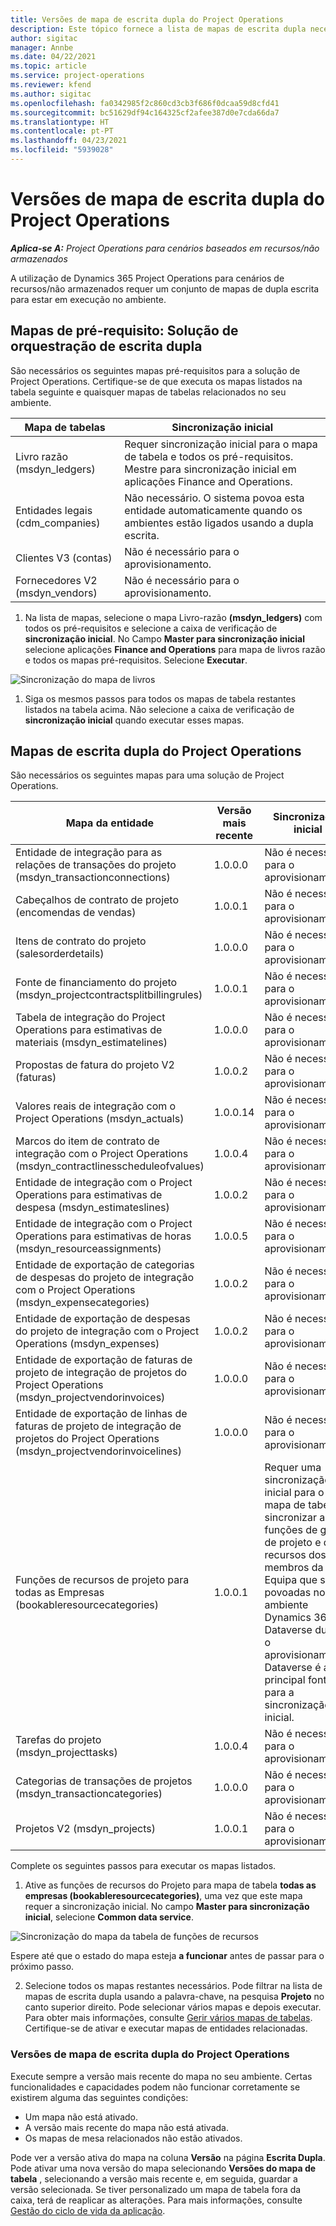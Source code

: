 ```yaml
---
title: Versões de mapa de escrita dupla do Project Operations
description: Este tópico fornece a lista de mapas de escrita dupla necessários para Dynamics 365 Project Operations.
author: sigitac
manager: Annbe
ms.date: 04/22/2021
ms.topic: article
ms.service: project-operations
ms.reviewer: kfend
ms.author: sigitac
ms.openlocfilehash: fa0342985f2c860cd3cb3f686f0dcaa59d8cfd41
ms.sourcegitcommit: bc51629df94c164325cf2afee387d0e7cda66da7
ms.translationtype: HT
ms.contentlocale: pt-PT
ms.lasthandoff: 04/23/2021
ms.locfileid: "5939028"
---
```

# <a name="project-operations-dual-write-map-versions"></a>Versões de mapa de escrita dupla do Project Operations

_**Aplica-se A:** Project Operations para cenários baseados em recursos/não armazenados_

A utilização de Dynamics 365 Project Operations para cenários de recursos/não armazenados requer um conjunto de mapas de dupla escrita para estar em execução no ambiente. 

## <a name="prerequisite-maps-dual-write-orchestration-solution"></a>Mapas de pré-requisito: Solução de orquestração de escrita dupla

São necessários os seguintes mapas pré-requisitos para a solução de Project Operations. Certifique-se de que executa os mapas listados na tabela seguinte e quaisquer mapas de tabelas relacionados no seu ambiente.

| Mapa de tabelas | Sincronização inicial |
| --- | --- |
| Livro razão (msdyn_ledgers) | Requer sincronização inicial para o mapa de tabela e todos os pré-requisitos. Mestre para sincronização inicial em aplicações Finance and Operations. |
| Entidades legais (cdm_companies) | Não necessário. O sistema povoa esta entidade automaticamente quando os ambientes estão ligados usando a dupla escrita. |
| Clientes V3 (contas) | Não é necessário para o aprovisionamento. |
| Fornecedores V2 (msdyn_vendors) | Não é necessário para o aprovisionamento. |

1. Na lista de mapas, selecione o mapa Livro-razão **(msdyn\_ledgers)** com todos os pré-requisitos e selecione a caixa de verificação de **sincronização inicial**. No Campo **Master para sincronização inicial** selecione aplicações **Finance and Operations** para mapa de livros razão e todos os mapas pré-requisitos. Selecione **Executar**.

![Sincronização do mapa de livros](media/DW6.png)

1. Siga os mesmos passos para todos os mapas de tabela restantes listados na tabela acima. Não selecione a caixa de verificação de **sincronização inicial** quando executar esses mapas.

## <a name="project-operations-dual-write-maps"></a>Mapas de escrita dupla do Project Operations

São necessários os seguintes mapas para uma solução de Project Operations.

| **Mapa da entidade** | **Versão mais recente** | **Sincronização inicial** |
| --- | --- | --- |
| Entidade de integração para as relações de transações do projeto (msdyn\_transactionconnections) | 1.0.0.0 | Não é necessário para o aprovisionamento. |
| Cabeçalhos de contrato de projeto (encomendas de vendas) | 1.0.0.1 | Não é necessário para o aprovisionamento. |
| Itens de contrato do projeto (salesorderdetails) | 1.0.0.0 | Não é necessário para o aprovisionamento. |
| Fonte de financiamento do projeto (msdyn_projectcontractsplitbillingrules) | 1.0.0.1 | Não é necessário para o aprovisionamento. |
| Tabela de integração do Project Operations para estimativas de materiais (msdyn\_estimatelines) | 1.0.0.0 | Não é necessário para o aprovisionamento. |
| Propostas de fatura do projeto V2 (faturas) | 1.0.0.2 | Não é necessário para o aprovisionamento. |
| Valores reais de integração com o Project Operations (msdyn_actuals) | 1.0.0.14 | Não é necessário para o aprovisionamento. |
| Marcos do item de contrato de integração com o Project Operations (msdyn_contractlinesscheduleofvalues) | 1.0.0.4 | Não é necessário para o aprovisionamento. |
| Entidade de integração com o Project Operations para estimativas de despesa (msdyn_estimateslines) | 1.0.0.2 | Não é necessário para o aprovisionamento. |
| Entidade de integração com o Project Operations para estimativas de horas (msdyn_resourceassignments) | 1.0.0.5 | Não é necessário para o aprovisionamento. |
| Entidade de exportação de categorias de despesas do projeto de integração com o Project Operations (msdyn_expensecategories) | 1.0.0.2 | Não é necessário para o aprovisionamento. |
| Entidade de exportação de despesas do projeto de integração com o Project Operations (msdyn_expenses) | 1.0.0.2 | Não é necessário para o aprovisionamento. |
| Entidade de exportação de faturas de projeto de integração de projetos do Project Operations (msdyn_projectvendorinvoices) | 1.0.0.0 | Não é necessário para o aprovisionamento. |
| Entidade de exportação de linhas de faturas de projeto de integração de projetos do Project Operations (msdyn_projectvendorinvoicelines) | 1.0.0.0 | Não é necessário para o aprovisionamento. |
| Funções de recursos de projeto para todas as Empresas (bookableresourcecategories) | 1.0.0.1 | Requer uma sincronização inicial para o mapa de tabela sincronizar as funções de gestor de projeto e de recursos dos membros da Equipa que são povoadas no ambiente Dynamics 365 Dataverse durante o aprovisionamento. Dataverse é a principal fonte para a sincronização inicial. |
| Tarefas do projeto (msdyn_projecttasks) | 1.0.0.4 | Não é necessário para o aprovisionamento. |
| Categorias de transações de projetos (msdyn_transactioncategories) | 1.0.0.0 | Não é necessário para o aprovisionamento. |
| Projetos V2 (msdyn_projects) | 1.0.0.1 | Não é necessário para o aprovisionamento. |

Complete os seguintes passos para executar os mapas listados.

1. Ative as funções de recursos do Projeto para mapa de tabela **todas as empresas (bookableresourcecategories)**, uma vez que este mapa requer a sincronização inicial. No campo **Master para sincronização inicial**, selecione **Common data service**. 

 ![Sincronização do mapa da tabela de funções de recursos](media/6ResourceInitialSync.jpg)

 Espere até que o estado do mapa esteja **a funcionar** antes de passar para o próximo passo.

2. Selecione todos os mapas restantes necessários. Pode filtrar na lista de mapas de escrita dupla usando a palavra-chave, na pesquisa **Projeto** no canto superior direito. Pode selecionar vários mapas e depois executar. Para obter mais informações, consulte [Gerir vários mapas de tabelas](/dynamics365/fin-ops-core/dev-itpro/data-entities/dual-write/multiple-entity-maps). Certifique-se de ativar e executar mapas de entidades relacionadas.

### <a name="project-operations-dual-write-map-versions"></a>Versões de mapa de escrita dupla do Project Operations

Execute sempre a versão mais recente do mapa no seu ambiente. Certas funcionalidades e capacidades podem não funcionar corretamente se existirem alguma das seguintes condições:

- Um mapa não está ativado.
- A versão mais recente do mapa não está ativada. 
- Os mapas de mesa relacionados não estão ativados.

Pode ver a versão ativa do mapa na coluna **Versão** na página **Escrita Dupla**. Pode ativar uma nova versão do mapa selecionando **Versões do mapa de tabela** , selecionando a versão mais recente e, em seguida, guardar a versão selecionada. Se tiver personalizado um mapa de tabela fora da caixa, terá de reaplicar as alterações. Para mais informações, consulte [Gestão do ciclo de vida da aplicação](/dynamics365/fin-ops-core/dev-itpro/data-entities/dual-write/app-lifecycle-management).
